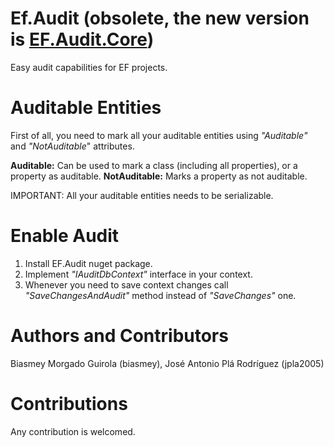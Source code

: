 Ef.Audit (obsolete, the new version is [EF.Audit.Core](https://github.com/biasmey/EF.Audit.Core))
========
Easy audit capabilities for EF projects.

Auditable Entities
===================
First of all, you need to mark all your auditable entities using _"Auditable"_ and _"NotAuditable_" attributes.

**Auditable:** Can be used to mark a class (including all properties), or a property as auditable.
**NotAuditable:** Marks a property as not auditable.

IMPORTANT: All your auditable entities needs to be serializable.

Enable Audit
=============
1. Install EF.Audit nuget package.
2. Implement _"IAuditDbContext"_ interface in your context.
3. Whenever you need to save context changes call _"SaveChangesAndAudit"_ method instead of _"SaveChanges"_ one.

Authors and Contributors
========================
Biasmey Morgado Guirola (biasmey), 
José Antonio Plá Rodríguez (jpla2005)

Contributions
=============
Any contribution is welcomed.
